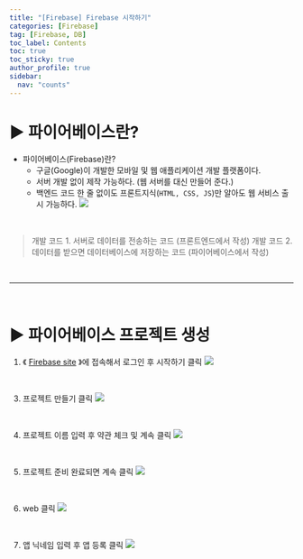 ```yaml
---
title: "[Firebase] Firebase 시작하기"
categories: [Firebase]
tag: [Firebase, DB]
toc_label: Contents
toc: true
toc_sticky: true
author_profile: true
sidebar:
  nav: "counts"
---
```


# ▶ 파이어베이스란?

- 파이어베이스(Firebase)란?
  - 구글(Google)이 개발한 모바일 및 웹 애플리케이션 개발 플랫폼이다.
  - 서버 개발 없이 제작 가능하다. (웹 서버를 대신 만들어 준다.)
  - 백엔드 코드 한 줄 없이도 프론트지식(`HTML, CSS, JS`)만 알아도 웹 서비스 출시 가능하다.
    ![](https://velog.velcdn.com/images/sieunpark/post/32d6417f-8573-41d3-9fc6-a52dca7c7d1e/image.jpg)

<br>

> 개발 코드 1. 서버로 데이터를 전송하는 코드 (프론트엔드에서 작성)
> 개발 코드 2. 데이터를 받으면 데이터베이스에 저장하는 코드 (파이어베이스에서 작성)

<br>

---

<br>

# ▶ 파이어베이스 프로젝트 생성

1. 《 [Firebase site](https://firebase.google.com/pricing?hl=ko) 》에 접속해서 로그인 후 시작하기 클릭
   ![](https://velog.velcdn.com/images/sieunpark/post/ced172bd-713b-4ac8-9515-be68cd991792/image.png)

<br>

3. 프로젝트 만들기 클릭
   ![](https://velog.velcdn.com/images/sieunpark/post/d8d46073-c341-4f31-866a-5c8dbd9cba9a/image.png)

<br>

4. 프로젝트 이름 입력 후 약관 체크 및 계속 클릭
   ![](https://velog.velcdn.com/images/sieunpark/post/8bb6c664-4af4-48ef-bc91-20e2e46413a8/image.png)

<br>

5. 프로젝트 준비 완료되면 계속 클릭
   ![](https://velog.velcdn.com/images/sieunpark/post/cb09f0a8-fe0f-4862-b8d7-ccda6c763770/image.png)

<br>

6. web 클릭
   ![](https://velog.velcdn.com/images/sieunpark/post/06bb3725-6b41-4ed4-b227-5903e6dbe950/image.png)

<br>

7. 앱 닉네임 입력 후 앱 등록 클릭
   ![](https://velog.velcdn.com/images/sieunpark/post/7b43b0d6-a678-4295-b79e-8ba6624daf0a/image.png)
